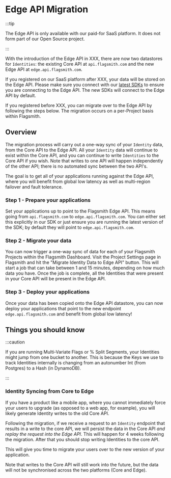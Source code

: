 # Edge API Migration

:::tip

The Edge API is only available with our paid-for SaaS platform. It does not form part of our Open Source project.

:::

With the introduction of the Edge API in XXX, there are now two datastores for `Identities`: the existing Core API at
`api.flagsmith.com` and the new Edge API at `edge.api.flagsmith.com`.

If you registered on our SaaS platform after XXX, your data will be stored on the Edge API. Please make sure you connect
with our [latest SDKs](../clients/overview.md) to ensure you are connecting to the Edge API. The new SDKs will connect
to the Edge API by default.

If you registered before XXX, you can migrate over to the Edge API by following the steps below. The migration occurs on
a per-Project basis within Flagsmith.

## Overview

The migration process will carry out a one-way sync of your `Identity` data, from the Core API to the Edge API. All your
`Identity` data will continue to exist within the Core API, and you can continue to write `Identities` to the Core API
if you wish. Note that writes to one API will happen independently of the other API; there is no automated sync between
the two API's.

The goal is to get all of your applications running against the Edge API, where you will benefit from global low latency
as well as multi-region failover and fault tolerance.

### Step 1 - Prepare your applications

Set your applications up to point to the Flagsmith Edge API. This means going from `api.flagsmith.com` to
`edge.api.flagsmith.com`. You can either set this explicitly in our SDK or just ensure you are running the latest
version of the SDK; by default they will point to `edge.api.flagsmith.com`.

### Step 2 - Migrate your data

You can now trigger a one-way sync of data for each of your Flagsmith Projects within the Flagsmith Dashboard. Visit the
Project Settings page in Flagsmith and hit the "Migrate Identity Data to Edge API" button. This will start a job that
can take between 1 and 15 minutes, depending on how much data you have. Once the job is complete, all the Identities
that were present in your Core API will be present in the Edge API.

### Step 3 - Deploy your applications

Once your data has been copied onto the Edge API datastore, you can now deploy your applications that point to the new
endpoint `edge.api.flagsmith.com` and benefit from global low latency!

## Things you should know

:::caution

If you are running Multi-Variate Flags or % Split Segments, your Identities might jump from one bucket to another. This
is because the Keys we use to track Identities internally is changing from an autonumber Int (from Postgres) to a Hash
(in DynamoDB).

:::

### Identity Syncing from Core to Edge

If you have a product like a mobile app, where you cannot immediately force your users to upgrade (as opposed to a web
app, for example), you will likely generate Identity writes to the old Core API.

Following the migration, if we receive a request to an `Identity` endpoint that results in a write to the core API, we
will persist the data in the Core API _and replay the request into the Edge API_. This will happen for 4 weeks following
the migration. After that you should stop writing Identities to the core API.

This will give you time to migrate your users over to the new version of your application.

Note that writes to the Core API will still work into the future, but the data will not be synchronised across the two
platforms (Core and Edge).
